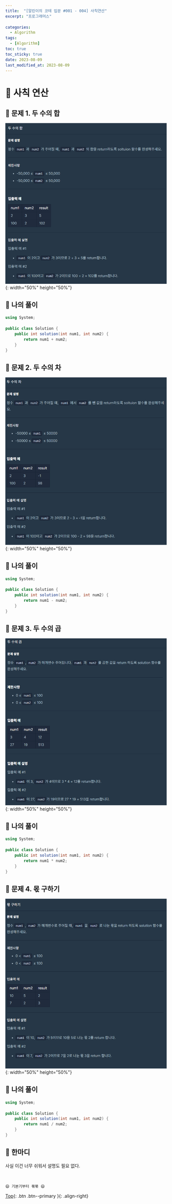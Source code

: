 ```yaml
---
title:  "[알린이의 코테 입문 #001 - 004] 사칙연산"
excerpt: "프로그래머스"

categories:
  - Algorithm
tags:
  - [Algorithm]
toc: true
toc_sticky: true
date: 2023-08-09
last_modified_at: 2023-08-09
---
```


# 📍 사칙 연산

## 🔎 문제 1. 두 수의 합

![image1](/assets/images/posts/Coding_Test/Algorithm/2023-08-09-my-algorithm-post_1/1.png){: width="50%" height="50%"}


## 🤔 나의 풀이

```csharp
using System;

public class Solution {
    public int solution(int num1, int num2) {
        return num1 + num2;
    }
}
```

## 🔎 문제 2. 두 수의 차

![image2](/assets/images/posts/Coding_Test/Algorithm/2023-08-09-my-algorithm-post_1/2.png){: width="50%" height="50%"}


## 🤔 나의 풀이

```csharp
using System;

public class Solution {
    public int solution(int num1, int num2) {
        return num1 - num2;
    }
}
```

## 🔎 문제 3. 두 수의 곱

![image3](/assets/images/posts/Coding_Test/Algorithm/2023-08-09-my-algorithm-post_1/3.png){: width="50%" height="50%"}


## 🤔 나의 풀이

```csharp
using System;

public class Solution {
    public int solution(int num1, int num2) {
        return num1 * num2;
    }
}
```

## 🔎 문제 4. 몫 구하기

![image4](/assets/images/posts/Coding_Test/Algorithm/2023-08-09-my-algorithm-post_1/4.png){: width="50%" height="50%"}


## 🤔 나의 풀이

```csharp
using System;

public class Solution {
    public int solution(int num1, int num2) {
        return num1 / num2;
    }
}
```

## 🤣 한마디

사실 이건 너무 쉬워서 설명도 필요 없다.

<br>

    😄 기본기부터 쭊쭊 😄

[Top](#){: .btn .btn--primary }{: .align-right}